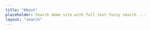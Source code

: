 ```yaml
---
title: "About"
placeholder: Search demo site with full text fuzzy search ...
layout: "search"
---
```

